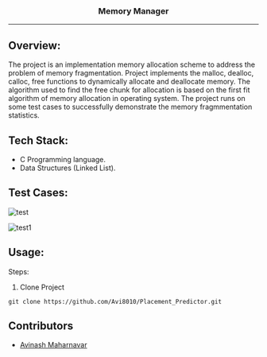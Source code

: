 <h3 align="center">Memory Manager</h3>

---
## Overview:
<p>The project is an implementation memory allocation scheme to address the problem of memory fragmentation. Project implements the malloc, dealloc, calloc, free functions to dynamically allocate and deallocate memory. The algorithm used to find the free chunk for allocation is based on the first fit algorithm of memory allocation in operating system. The project runs on some test cases to successfully demonstrate the memory fragmmentation statistics.
</p>


## Tech Stack:
- C Programming language.
- Data Structures (Linked List). 

## Test Cases:

![test](https://github.com/Avi8010/Memory-Manager/assets/124759114/8a59361a-6507-4902-8ddd-7a0bbf4957dc)

![test1](https://github.com/Avi8010/Memory-Manager/assets/124759114/ffdd3d55-5fd0-410c-a2ef-13d17842d44e)


## Usage:
Steps:
1. Clone Project
```
git clone https://github.com/Avi8010/Placement_Predictor.git
```

## Contributors
- <a href="https://github.com/Avi8010">Avinash Maharnavar</a>
